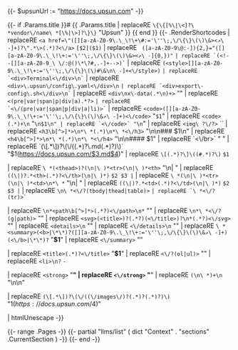 {{- $upsunUrl := "https://docs.upsun.com" -}}

{{- if .Params.title }}# {{ .Params.title | replaceRE `\{\{[%\|\<]?\ *vendor\/name\ *[\%|\>]?\}\}` "Upsun" }}
{{ end }}
{{- .RenderShortcodes
| replaceRE `<a href=\"([][a-zA-Z0-9\.\_\!\+\#:='\''\;,\/\{\}\(\)\&><↗\ -]+)?\".*\>(.*)?<\/a>` `[$2]($1)`
| replaceRE ` ([a-zA-Z0-9\@:-]){2,}="([][a-zA-Z0-9\.\_\!\+:='\''\;,\/\{\}\(\)\&><↗\ -]{0,})"` ``
| replaceRE `(<!--[][a-zA-Z0-9_\ \/:@()\*\?#,.-]+-->)` ``
| replaceRE `(<style>[][a-zA-Z0-9\.\_\!\+:='\''\;,\/\{\}\(\)#\&\n\ -]+<\/style>)` ``
| replaceRE `<div>Terminal<\/div>\n` ``
| replaceRE `<div>\.upsun\/config\.yaml<\/div>\n` ``
| replaceRE `<div>export\-config\.sh<\/div>\n` ``
| replaceRE `<div\nx\-data(.*\n)+>` ""
| replaceRE `<(pre|var|span|p|div|a).*?>` ``
| replaceRE `<\/(pre|var|span|p|div|a|li)>` ``
| replaceRE `<code>([][a-zA-Z0-9\.\_\!\+:='\''\;,\/\{\}\(\)\&↗\ -]+)<\/code>` "`$1`"
| replaceRE `<code>(.*)+\n` "```\n$1\n"
| replaceRE `<\/code>` "\n```"
| replaceRE `<img\ ?\/?>` ``
| replaceRE `<h3\b[^>]*>\n*\ *(.*)\n*\ *<\/h3>` "\n\n### $1\n"
| replaceRE `<h4\b[^>]*>\n*\ *(.*)\n*\ *<\/h4>` "\n\n#### $1"
| replaceRE `<\/br>` " "
| replaceRE `(\[.*\])?\(\/((.*)?\.md(.*)?)\)` "$1(https://docs.upsun.com/$3.md$4)"
| replaceRE `\[(.*)?\]\((#.*)?\)` `$1`

| replaceRE `\ *(<thead>)?(\n|\ )*<tr>(\n|\ )*<th>` "\n| <th>"
| replaceRE `((\|)?.*<th>(.*)?<\/th>(\n|\ )*)` `$2 $3 |`
| replaceRE `\ *(\n|\ )*<tr>(\n|\ )*<td>\n*\ *` "\n| <td>"
| replaceRE `((\|)?.*<td>(.*)?<\/td>(\n|\ )*)` `$2 $3 |`
| replaceRE `\n\ *<\/?(tbody|thead|table)>` ``
| replaceRE `\ *<\/?(tr)>` ``

| replaceRE `\n*<path\b[^>]*>(.*?)<\/path>\n*` ""
| replaceRE `\n*\ *<\/?(g|path)>` ""
| replaceRE `<svg>(<title>)?(.*?)(<\/title>)?\n*(.*?)<\/svg>` ""
| replaceRE `<details>\n` ""
| replaceRE `<\/details>\n` ""
| replaceRE `\ *<summary>(<b>|\*\*)?([][a-zA-Z0-9\.\_\!\+:='\''\;,\/\{\}\(\)\&↗\ -]+)(<\/b>|\*\*)?` "**$1**"
| replaceRE `<\/summary>` ""


| replaceRE `<title>(.*)?<\/title>` "**$1**"
| replaceRE `<\/?(ol|ul)>` ""
| replaceRE `<li>\n?` ` - `

| replaceRE `<strong>` "**"
| replaceRE `<\/strong>` "**"
| replaceRE `(\n\ *)+\n` "\n\n"

| replaceRE `(\[.*\])?\(\/((\/images\/)?(.*)?(.*)?)\)` "$1(https://docs.upsun.com/$4)"

| htmlUnescape
-}}

{{- range .Pages -}}
  {{- partial "llms/list" ( dict "Context" . "sections" .CurrentSection ) -}}
{{- end -}}
